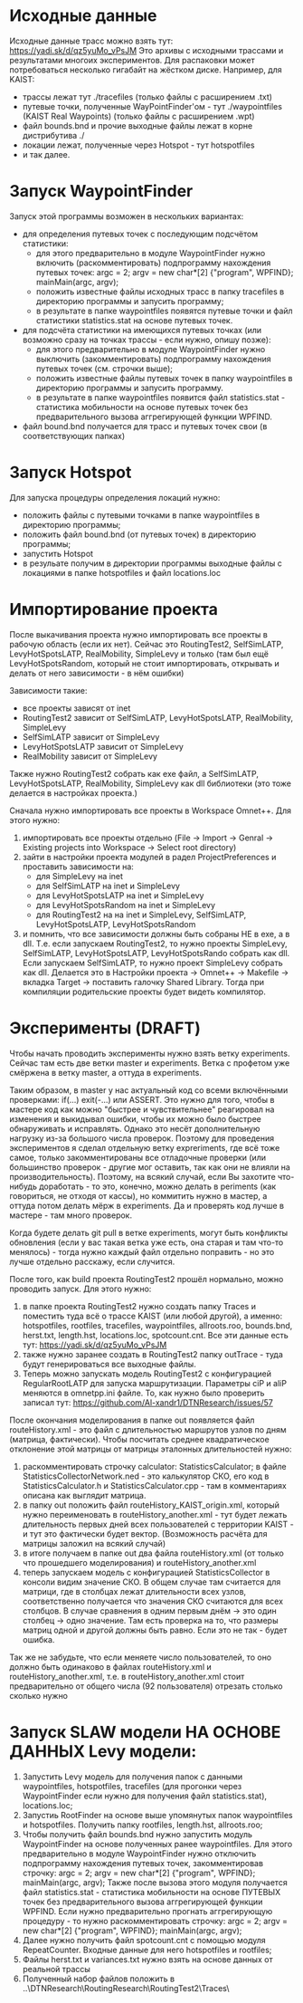 ﻿# Исходные данные
Исходные данные трасс можно взять тут: https://yadi.sk/d/qz5yuMo_vPsJM 
Это архивы с исходными трассами и результатами многоих экспериментов. Для распаковки может потребоваться несколько гигабайт на жёстком диске. Например, для KAIST:
* трассы лежат тут ./tracefiles (только файлы с расширением .txt)
* путевые точки, полученные WayPointFinder'ом - тут ./waypointfiles (KAIST Real Waypoints) (только файлы с расширением .wpt)
* файл bounds.bnd и прочие выходные файлы лежат в корне дистрибутива ./
* локации лежат, полученные через Hotspot - тут hotspotfiles
* и так далее. 


# Запуск WaypointFinder 
Запуск этой программы возможен в нескольких вариантах: 
* для определения путевых точек с последующим подсчётом статистики: 
	- для этого предварительно в модуле WaypointFinder нужно включить (раскомментировать) подпрограмму нахождения путевых точек:
		argc = 2; argv = new char*[2] {"program", WPFIND}; 
		mainMain(argc, argv);
	- положить известные файлы исходных трасс в папку tracefiles в директорию программы и запусить программу;
	- в результате в папке waypointfiles появятся путевые точки и файл статистики statistics.stat на основе путевых точек. 
* для подсчёта статистики на имеющихся путевых точках (или возможно сразу на точках трассы - если нужно, опишу позже): 
	- для этого предварительно в модуле WaypointFinder нужно выключить (закомментировать) подпрограмму нахождения путевых точек (см. строчки выше);
	- положить известные файлы путевых точек в папку waypointfiles в директорию программы и запусить программу. 
	- в результате в папке waypointfiles появится файл statistics.stat - статистика мобильности на основе путевых точек без предварительного вызова аггрегирующей функции WPFIND. 
* файл bound.bnd получается для трасс и путевых точек свои (в соответствующих папках)


# Запуск Hotspot
Для запуска процедуры определения локаций нужно:
* положить файлы с путевыми точками в папке waypointfiles в директорию программы; 
* положить файл bound.bnd (от путевых точек) в директорию программы; 
* запустить Hotspot
* в резульате получим в директории программы выходные файлы с локациями в папке hotspotfiles и файл locations.loc


# Импортирование проекта

После выкачивания проекта нужно импортировать все проекты в рабочую область (если их нет). Сейчас это RoutingTest2, SelfSimLATP, LevyHotSpotsLATP, RealMobility, SimpleLevy и только (там был ещё LevyHotSpotsRandom, который не стоит импортировать, открывать и делать от него зависимости - в нём ошибки)
 
Зависимости такие:
* все проекты зависят от inet
* RoutingTest2 зависит от SelfSimLATP, LevyHotSpotsLATP, RealMobility, SimpleLevy
* SelfSimLATP зависит от SimpleLevy
* LevyHotSpotsLATP зависит от SimpleLevy
* RealMobility зависит от SimpleLevy
 
Также нужно RoutingTest2 собрать как exe файл, а SelfSimLATP, LevyHotSpotsLATP, RealMobility, SimpleLevy как dll библиотеки (это тоже делается в настройках проекта.)
 
Сначала нужно импортировать все проекты в Workspace Omnet++. Для этого нужно:
1. импортировать все проекты отдельно (File -> Import -> Genral -> Existing projects into Workspace -> Select root directory)
2. зайти в настройки проекта модулей в радел ProjectPreferences и проставить зависимости на:
	* для SimpleLevy на inet
	* для SelfSimLATP на inet и SimpleLevy
	* для LevyHotSpotsLATP на inet и SimpleLevy
	* для LevyHotSpotsRandom на inet и SimpleLevy
	* для RoutingTest2 на на inet и SimpleLevy, SelfSimLATP, LevyHotSpotsLATP, LevyHotSpotsRandom
3. и помнить, что все зависимости должны быть собраны НЕ в exe, а в dll. Т.е. если запускаем RoutingTest2, то нужно проекты SimpleLevy, SelfSimLATP, LevyHotSpotsLATP, LevyHotSpotsRando собрать как dll. Если запускаем SelfSimLATP, то нужно проект SimpleLevy собрать как dll. Делается это в Настройки проекта -> Omnet++ -> Makefile -> вкладка Target -> поставить галочку Shared Library. Тогда при компиляции родительские проекты будет видеть компилятор.
 

# Эксперименты (DRAFT)

Чтобы начать проводить эксперименты нужно взять ветку experiments. Сейчас там есть две ветки master и experiments. Ветка с профетом уже смёржена в ветку master, а оттуда в experiments.
 
Таким образом, в master у нас актуальный код со всеми включёнными проверками: if(...) exit(-...) или ASSERT. Это нужно для того, чтобы в мастере код как можно "быстрее и чувствительнее" реагировал на изменения и выкидывал ошибки, чтобы их можно было быстрее обнаруживать и исправлять. Однако это несёт дополнительную нагрузку из-за большого числа проверок. Поэтому для проведения экспериментов я сделал отдельную ветку expreriments, где всё тоже самое, только закомментированы все отладочные проверки (или большинство проверок - другие мог оставить, так как они не влияли на производительность).
Поэтому, на всякий случай, если Вы захотите что-нибудь доработать - то это, конечно, можно делать в periments (как говориться, не отходя от кассы), но коммитить нужно в мастер, а оттуда потом делать мёрж в experiments. Да и проверять код лучше в мастере - там много проверок.
 
Когда будете делать git pull в ветке experiments, могут быть конфликты обновления (если у вас такая ветка уже есть, она старая и там что-то менялось) - тогда нужно каждый файл отдельно поправить - но это лучше отдельно расскажу, если случится.
 
После того, как build проекта RoutingTest2 прошёл нормально, можно проводить запуск. Для этого нужно:
1. в папке проекта RoutingTest2 нужно создать папку Traces и поместить туда всё о трассе KAIST (или любой другой), а именно: hotspotfiles, rootfiles, tracefiles, waypointfiles, allroots.roo, bounds.bnd, herst.txt, length.hst, locations.loc, spotcount.cnt. Все эти данные есть тут: https://yadi.sk/d/qz5yuMo_vPsJM 
2. также нужно заранее создать в RoutingTest2 папку outTrace - туда будут генерироваться все выходные файлы.
3. Теперь можно запускать модель RoutingTest2 с конфигурацией RegularRootLATP для запуска маршрутизации. Параметры ciP и aliP меняются в omnetpp.ini файле. То, как нужно было проверить записал тут: https://github.com/Al-xandr1/DTNResearch/issues/57 
 
После окончания моделирования в папке out появляется файл routeHistory.xml - это файл с длительностью маршрутов узлов по дням (матрица, фактически). Чтобы посчитать среднее квадратическое отклонение этой матрицы от матрицы эталонных длительностей нужно:
1. раскомментировать строчку calculator: StatisticsCalculator; в файле StatisticsCollectorNetwork.ned - это калькулятор СКО, его код в StatisticsCalculator.h и StatisticsCalculator.cpp - там в комментариях описана как выглядит матрица.
2. в папку out положить файл routeHistory_KAIST_origin.xml, который нужно переименовать в routeHistory_another.xml - тут будет лежать длительность первых дней всех пользователей с территории KAIST - и тут это фактически будет вектор. (Возможность расчёта для матрицы заложил на всякий случай)
3. в итоге получаем в папке out два файла routeHistory.xml (от только что прошедшего моделирования) и routeHistory_another.xml
4. теперь запускаем модель с конфигурацией StatisticsCollector в консоли видим значение СКО. В общем случае там считается для матрици, где в столбцах лежат длительности всех узлов, соответственно получается что значения СКО считаются для всех столбцов. В случае сравнения в одним первым днём -> это один столбец -> одно значение.
Там есть проверка на то, что размеры матриц одной и другой должны быть равно. Если это не так - будет ошибка.
 
Так же не забудьте, что если меняете число пользователей, то оно должно быть одинаково в файлах routeHistory.xml и routeHistory_another.xml, т.е. в routeHistory_another.xml стоит предварительно от общего числа (92 пользователя) отрезать столько сколько нужно
 


# Запуск SLAW модели НА ОСНОВЕ ДАННЫХ Levy модели:
1. Запустить Levy модель для получения папок с данными waypointfiles, hotspotfiles, tracefiles (для прогонки через WaypointFinder если нужно для получения файл statistics.stat), locations.loc;
2. Запустиь RootFinder на основе выше упомянутых папок waypointfiles и hotspotfiles. Получить папку rootfiles, length.hst, allroots.roo;
3. Чтобы получить файл bounds.bnd нужно запустить модуль WaypointFinder на основе полученных ранее waypointfiles. 
	Для этого предварительно в модуле WaypointFinder нужно отключить подпрограмму нахождения путевых точек, закомментировав строчку: argc = 2; argv = new char*[2] {"program", WPFIND}; mainMain(argc, argv);
	Также после вызова этого модуля получается файл statistics.stat - статистика мобильности на основе ПУТЕВЫХ точек без предварительного вызова аггрегирующей функции WPFIND. 
	Если нужно предварительно прогнать аггрегирующую процедуру - то нужно раскомментировать строчку: argc = 2; argv = new char*[2] {"program", WPFIND}; mainMain(argc, argv);
4. Далее нужно получить файл spotcount.cnt с помощью модуля RepeatCounter. Входные данные для него hotspotfiles и rootfiles;
5. Файлы herst.txt и variances.txt нужно взять на основе данных от реальной трассы
6. Полученный набор файлов положить в ..\DTNResearch\RoutingResearch\RoutingTest2\Traces\
